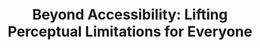 ---
layout: publication
category: 'Workshop Paper'
title: "Beyond Accessibility: Lifting Perceptual Limitations for Everyone"
authors: Mauderer, Michael, Tigwell, Garreth W. and Gorman, Benjamin M. and Flatla, David R
year-published: 2017
abstract: 
---